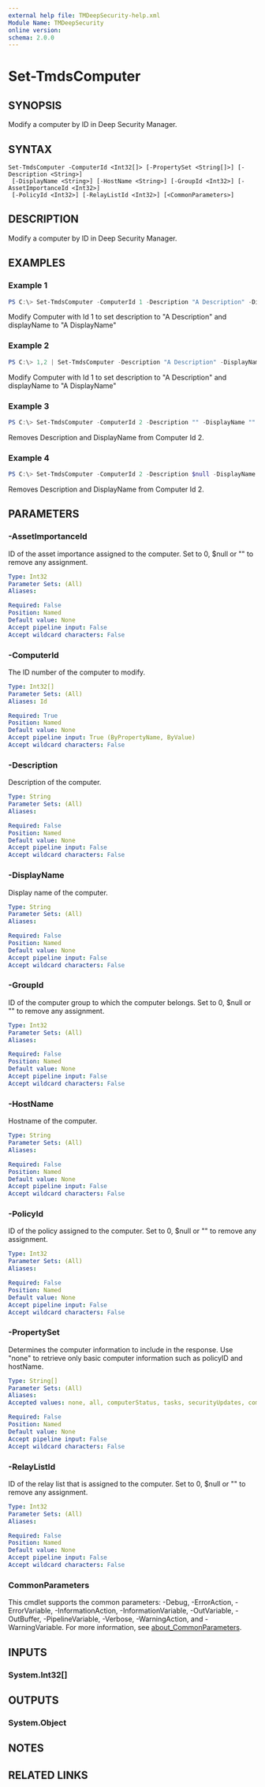 ```yaml
---
external help file: TMDeepSecurity-help.xml
Module Name: TMDeepSecurity
online version:
schema: 2.0.0
---
```


# Set-TmdsComputer

## SYNOPSIS
Modify a computer by ID in Deep Security Manager.

## SYNTAX

```
Set-TmdsComputer -ComputerId <Int32[]> [-PropertySet <String[]>] [-Description <String>]
 [-DisplayName <String>] [-HostName <String>] [-GroupId <Int32>] [-AssetImportanceId <Int32>]
 [-PolicyId <Int32>] [-RelayListId <Int32>] [<CommonParameters>]
```

## DESCRIPTION
Modify a computer by ID in Deep Security Manager.

## EXAMPLES

### Example 1
```powershell
PS C:\> Set-TmdsComputer -ComputerId 1 -Description "A Description" -DisplayName "A DisplayName"
```

Modify Computer with Id 1 to set description to "A Description" and displayName to "A DisplayName"

### Example 2
```powershell
PS C:\> 1,2 | Set-TmdsComputer -Description "A Description" -DisplayName "A DisplayName"
```

Modify Computer with Id 1 to set description to "A Description" and displayName to "A DisplayName"

### Example 3
```powershell
PS C:\> Set-TmdsComputer -ComputerId 2 -Description "" -DisplayName ""
```

Removes Description and DisplayName from Computer Id 2.

### Example 4
```powershell
PS C:\> Set-TmdsComputer -ComputerId 2 -Description $null -DisplayName $null
```

Removes Description and DisplayName from Computer Id 2.

## PARAMETERS

### -AssetImportanceId
ID of the asset importance assigned to the computer. Set to 0, $null or "" to remove any assignment.

```yaml
Type: Int32
Parameter Sets: (All)
Aliases:

Required: False
Position: Named
Default value: None
Accept pipeline input: False
Accept wildcard characters: False
```

### -ComputerId
The ID number of the computer to modify.

```yaml
Type: Int32[]
Parameter Sets: (All)
Aliases: Id

Required: True
Position: Named
Default value: None
Accept pipeline input: True (ByPropertyName, ByValue)
Accept wildcard characters: False
```

### -Description
Description of the computer.

```yaml
Type: String
Parameter Sets: (All)
Aliases:

Required: False
Position: Named
Default value: None
Accept pipeline input: False
Accept wildcard characters: False
```

### -DisplayName
Display name of the computer.

```yaml
Type: String
Parameter Sets: (All)
Aliases:

Required: False
Position: Named
Default value: None
Accept pipeline input: False
Accept wildcard characters: False
```

### -GroupId
ID of the computer group to which the computer belongs. Set to 0, $null or "" to remove any assignment.

```yaml
Type: Int32
Parameter Sets: (All)
Aliases:

Required: False
Position: Named
Default value: None
Accept pipeline input: False
Accept wildcard characters: False
```

### -HostName
Hostname of the computer.

```yaml
Type: String
Parameter Sets: (All)
Aliases:

Required: False
Position: Named
Default value: None
Accept pipeline input: False
Accept wildcard characters: False
```

### -PolicyId
ID of the policy assigned to the computer. Set to 0, $null or "" to remove any assignment.

```yaml
Type: Int32
Parameter Sets: (All)
Aliases:

Required: False
Position: Named
Default value: None
Accept pipeline input: False
Accept wildcard characters: False
```

### -PropertySet
Determines the computer information to include in the response. Use "none" to retrieve only basic computer information such as policyID and hostName.

```yaml
Type: String[]
Parameter Sets: (All)
Aliases:
Accepted values: none, all, computerStatus, tasks, securityUpdates, computerSettings, allSecurityModules, antiMalware, webReputation, activityMonitoring, firewall, intrusionPrevention, integrityMonitoring, logInspection, applicationControl, SAP, interfaces, ESXSummary, allVirtualMachineSummaries, azureARMVirtualMachineSummary, azureVMVirtualMachineSummary, ec2VirtualMachineSummary, noConnectorVirtualMachineSummary, vmwareVMVirtualMachineSummary, vcloudVMVirtualMachineSummary, workspaceVirtualMachineSummary, gcpVirtualMachineSummary

Required: False
Position: Named
Default value: None
Accept pipeline input: False
Accept wildcard characters: False
```

### -RelayListId
ID of the relay list that is assigned to the computer. Set to 0, $null or "" to remove any assignment.

```yaml
Type: Int32
Parameter Sets: (All)
Aliases:

Required: False
Position: Named
Default value: None
Accept pipeline input: False
Accept wildcard characters: False
```

### CommonParameters
This cmdlet supports the common parameters: -Debug, -ErrorAction, -ErrorVariable, -InformationAction, -InformationVariable, -OutVariable, -OutBuffer, -PipelineVariable, -Verbose, -WarningAction, and -WarningVariable. For more information, see [about_CommonParameters](http://go.microsoft.com/fwlink/?LinkID=113216).

## INPUTS

### System.Int32[]

## OUTPUTS

### System.Object
## NOTES

## RELATED LINKS
